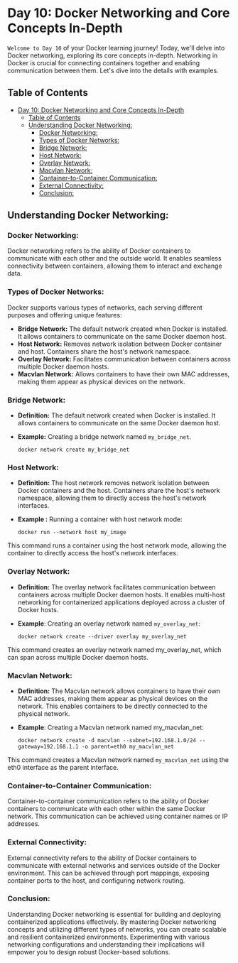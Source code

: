 # Day 10: Docker Networking and Core Concepts In-Depth

``Welcome to Day 10`` of your Docker learning journey! Today, we'll delve into Docker networking, exploring its core concepts in-depth. Networking in Docker is crucial for connecting containers together and enabling communication between them. Let's dive into the details with examples.

## Table of Contents
- [Day 10: Docker Networking and Core Concepts In-Depth](#day-10-docker-networking-and-core-concepts-in-depth)
  - [Table of Contents](#table-of-contents)
  - [Understanding Docker Networking:](#understanding-docker-networking)
    - [Docker Networking:](#docker-networking)
    - [Types of Docker Networks:](#types-of-docker-networks)
    - [Bridge Network:](#bridge-network)
    - [Host Network:](#host-network)
    - [Overlay Network:](#overlay-network)
    - [Macvlan Network:](#macvlan-network)
    - [Container-to-Container Communication:](#container-to-container-communication)
    - [External Connectivity:](#external-connectivity)
    - [Conclusion:](#conclusion)

## Understanding Docker Networking:

### Docker Networking:
Docker networking refers to the ability of Docker containers to communicate with each other and the outside world. It enables seamless connectivity between containers, allowing them to interact and exchange data.

### Types of Docker Networks:
Docker supports various types of networks, each serving different purposes and offering unique features:
- **Bridge Network:** The default network created when Docker is installed. It allows containers to communicate on the same Docker daemon host.
- **Host Network:** Removes network isolation between Docker container and host. Containers share the host's network namespace.
- **Overlay Network:** Facilitates communication between containers across multiple Docker daemon hosts.
- **Macvlan Network:** Allows containers to have their own MAC addresses, making them appear as physical devices on the network.

### Bridge Network:
- **Definition:** The default network created when Docker is installed. It allows containers to communicate on the same Docker daemon host.
- **Example:** Creating a bridge network named `my_bridge_net`.

    ```docker
    docker network create my_bridge_net
    ```

### Host Network:
- **Definition:** The host network removes network isolation between Docker containers and the host. Containers share the host's network namespace, allowing them to directly access the host's network interfaces.

- **Example :** Running a container with host network mode: 

    ```docker 
    docker run --network host my_image
    ```
This command runs a container using the host network mode, allowing the container to directly access the host's network interfaces.


### Overlay Network:
- **Definition:** The overlay network facilitates communication between containers across multiple Docker daemon hosts. It enables multi-host networking for containerized applications deployed across a cluster of Docker hosts.
- **Example**: Creating an overlay network named `my_overlay_net`:

    ```docker
    docker network create --driver overlay my_overlay_net
    ``` 

This command creates an overlay network named my_overlay_net, which can span across multiple Docker daemon hosts.

### Macvlan Network:

- **Definition:** The Macvlan network allows containers to have their own MAC addresses, making them appear as physical devices on the network. This enables containers to be directly connected to the physical network.
- **Example**: Creating a Macvlan network named my_macvlan_net:

    ```docker
    docker network create -d macvlan --subnet=192.168.1.0/24 --gateway=192.168.1.1 -o parent=eth0 my_macvlan_net
    ```

This command creates a Macvlan network named `my_macvlan_net` using the eth0 interface as the parent interface.

### Container-to-Container Communication:
Container-to-container communication refers to the ability of Docker containers to communicate with each other within the same Docker network. This communication can be achieved using container names or IP addresses.

### External Connectivity:
External connectivity refers to the ability of Docker containers to communicate with external networks and services outside of the Docker environment. This can be achieved through port mappings, exposing container ports to the host, and configuring network routing.


### Conclusion:

Understanding Docker networking is essential for building and deploying containerized applications effectively. By mastering Docker networking concepts and utilizing different types of networks, you can create scalable and resilient containerized environments. Experimenting with various networking configurations and understanding their implications will empower you to design robust Docker-based solutions.